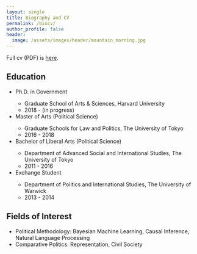 ```yaml
---
layout: single
title: Biography and CV
permalink: /biocv/
author_profile: false
header:
  image: /assets/images/header/mountain_morning.jpg
---
```


Full cv (PDF) is <a href="https://drive.google.com/file/d/0ByBohJYaUR1VaGtCR19NaTZsRkE/view?usp=sharing" target="_blank">here</a>.
<br>

## Education
<ul>
 <li>Ph.D. in Government</li>
   <ul>
	 		<li>Graduate School of Arts & Sciences, Harvard University</li>
		  <li>2018 - (in progress)</li>
	 </ul>
 <li>Master of Arts (Political Science)</li>
   <ul>
	 		<li>Graduate Schools for Law and Politics, The University of Tokyo</li>
		  <li>2016 - 2018</li>
	 </ul>
 <li>Bachelor of Liberal Arts (Political Science)</li>
   <ul>
	 		<li>Department of Advanced Social and International Studies, The University of Tokyo</li>
		  <li>2011 - 2016</li>
	 </ul>
 <li>Exchange Student</li>
   <ul>
	 		<li>Department of Politics and International Studies, The University of Warwick</li>
		  <li>2013 - 2014</li>
	 </ul>
</ul>

## Fields of Interest
* Political Methodology: Bayesian Machine Learning, Causal Inference, Natural Language Processing
* Comparative Politics: Representation, Civil Society
